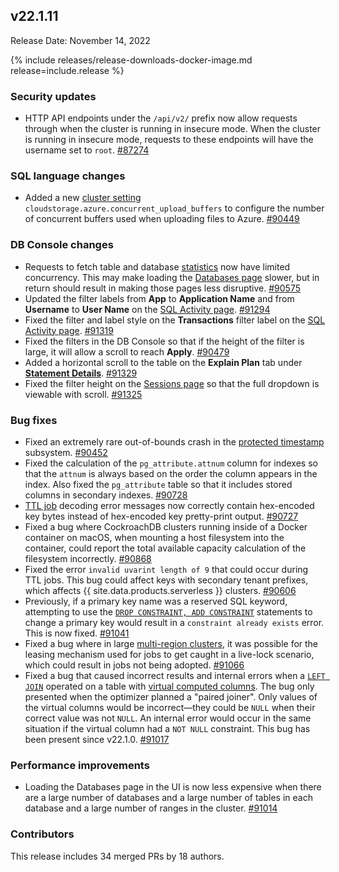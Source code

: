 ## v22.1.11

Release Date: November 14, 2022

{% include releases/release-downloads-docker-image.md release=include.release %}

<h3 id="v22-1-11-security-updates">Security updates</h3>

- HTTP API endpoints under the `/api/v2/` prefix now allow requests through when the cluster is running in insecure mode. When the cluster is running in insecure mode, requests to these endpoints will have the username set to `root`. [#87274][#87274]

<h3 id="v22-1-11-sql-language-changes">SQL language changes</h3>

- Added a new [cluster setting](../v22.1/cluster-settings.html) `cloudstorage.azure.concurrent_upload_buffers` to configure the number of concurrent buffers used when uploading files to Azure. [#90449][#90449]

<h3 id="v22-1-11-db-console-changes">DB Console changes</h3>

- Requests to fetch table and database [statistics](../v22.1/cost-based-optimizer.html#table-statistics) now have limited concurrency. This may make loading the [Databases page](../v22.1/ui-databases-page.html) slower, but in return should result in making those pages less disruptive. [#90575][#90575]
- Updated the filter labels from **App** to **Application Name** and from **Username** to **User Name** on the [SQL Activity page](../v22.1/ui-overview.html#sql-activity). [#91294][#91294]
- Fixed the filter and label style on the **Transactions** filter label on the [SQL Activity page](../v22.1/ui-overview.html#sql-activity). [#91319][#91319]
- Fixed the filters in the DB Console so that if the height of the filter is large, it will allow a scroll to reach **Apply**. [#90479][#90479]
- Added a horizontal scroll to the table on the **Explain Plan** tab under [**Statement Details**](../v22.1/ui-statements-page.html). [#91329][#91329]
- Fixed the filter height on the [Sessions page](../v22.1/ui-sessions-page.html) so that the full dropdown is viewable with scroll. [#91325][#91325]

<h3 id="v22-1-11-bug-fixes">Bug fixes</h3>

- Fixed an extremely rare out-of-bounds crash in the [protected timestamp](../v22.1/architecture/storage-layer.html#protected-timestamps) subsystem. [#90452][#90452]
- Fixed the calculation of the `pg_attribute.attnum` column for indexes so that the `attnum` is always based on the order the column appears in the index. Also fixed the `pg_attribute` table so that it includes stored columns in secondary indexes. [#90728][#90728]
- [TTL job](../v22.1/row-level-ttl.html#view-scheduled-ttl-jobs) decoding error messages now correctly contain hex-encoded key bytes instead of hex-encoded key pretty-print output. [#90727][#90727]
- Fixed a bug where CockroachDB clusters running inside of a Docker container on macOS, when mounting a host filesystem into the container, could report the total available capacity calculation of the filesystem incorrectly. [#90868][#90868]
- Fixed the error `invalid uvarint length of 9` that could occur during TTL jobs. This bug could affect keys with secondary tenant prefixes, which affects {{ site.data.products.serverless }} clusters. [#90606][#90606]
- Previously, if a primary key name was a reserved SQL keyword, attempting to use the [`DROP CONSTRAINT, ADD CONSTRAINT`](../v22.1/drop-constraint.html#drop-and-add-a-primary-key-constraint) statements to change a primary key would result in a `constraint already exists` error. This is now fixed. [#91041][#91041]
- Fixed a bug where in large [multi-region clusters](../v22.1/multiregion-overview.html), it was possible for the leasing mechanism used for jobs to get caught in a live-lock scenario, which could result in jobs not being adopted. [#91066][#91066]
- Fixed a bug that caused incorrect results and internal errors when a [`LEFT JOIN`](../v22.1/joins.html) operated on a table with [virtual computed columns](../v22.1/computed-columns.html). The bug only presented when the optimizer planned a "paired joiner". Only values of the virtual columns would be incorrect—they could be `NULL` when their correct value was not `NULL`. An internal error would occur in the same situation if the virtual column had a `NOT NULL` constraint. This bug has been present since v22.1.0. [#91017][#91017]

<h3 id="v22-1-11-performance-improvements">Performance improvements</h3>

- Loading the Databases page in the UI is now less expensive when there are a large number of databases and a large number of tables in each database and a large number of ranges in the cluster. [#91014][#91014]

<h3 id="v22-1-11-contributors">Contributors</h3>

This release includes 34 merged PRs by 18 authors.

[#87274]: https://github.com/cockroachdb/cockroach/pull/87274
[#90449]: https://github.com/cockroachdb/cockroach/pull/90449
[#90452]: https://github.com/cockroachdb/cockroach/pull/90452
[#90479]: https://github.com/cockroachdb/cockroach/pull/90479
[#90575]: https://github.com/cockroachdb/cockroach/pull/90575
[#90606]: https://github.com/cockroachdb/cockroach/pull/90606
[#90727]: https://github.com/cockroachdb/cockroach/pull/90727
[#90728]: https://github.com/cockroachdb/cockroach/pull/90728
[#90868]: https://github.com/cockroachdb/cockroach/pull/90868
[#91014]: https://github.com/cockroachdb/cockroach/pull/91014
[#91017]: https://github.com/cockroachdb/cockroach/pull/91017
[#91041]: https://github.com/cockroachdb/cockroach/pull/91041
[#91066]: https://github.com/cockroachdb/cockroach/pull/91066
[#91294]: https://github.com/cockroachdb/cockroach/pull/91294
[#91319]: https://github.com/cockroachdb/cockroach/pull/91319
[#91325]: https://github.com/cockroachdb/cockroach/pull/91325
[#91329]: https://github.com/cockroachdb/cockroach/pull/91329
